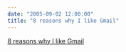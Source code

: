 ```yaml
---
date: "2005-09-02 12:00:00"
title: "8 reasons why I like Gmail"
---
```


[8 reasons why I like Gmail](/lemire/blog/2005/09-02-8-reasons-why-i-like-gmail)

